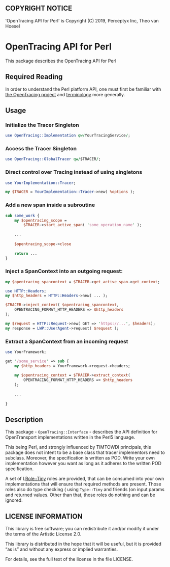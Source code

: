 ## COPYRIGHT NOTICE

'OpenTracing API for Perl' is Copyright (C) 2019, Perceptyx Inc, Theo van Hoesel

# OpenTracing API for Perl

This package describes the OpenTracing API for Perl

## Required Reading

In order to understand the Perl platform API, one must first be familiar with
[the OpenTracing project](http://opentracing.io/)
and
[terminology](http://opentracing.io/documentation/pages/spec)
more generally.

## Usage

### Initialize the Tracer Singleton

```perl
use OpenTracing::Implementation qw/YourTracingService/;
```

### Access the Tracer Singleton

```perl
use OpenTracing::GlobalTracer qw/$TRACER/;
```

### Direct control over Tracing instead of using singletons

```perl
use YourImplementation::Tracer;

my $TRACER = YourImplementation::Tracer->new( %options );
```

### Add a new span inside a subroutine

```perl
sub some_work {
    my $opentracing_scope =
        $TRACER->start_active_span( 'some_operation_name' );
    
    ...
    
    $opentracing_scope->close
    
    return ...
}
```

### Inject a SpanContext into an outgoing request:

```perl
my $opentracing_spancontext = $TRACER->get_active_span->get_context;

use HTTP::Headers;
my $http_headers = HTTP::Headers->new( ... );

$TRACER->inject_context( $opentracing_spancontext,
    OPENTRACING_FORMAT_HTTP_HEADERS => $http_headers
);

my $request = HTTP::Request->new( GET => 'https://...', $headers);
my response = LWP::UserAgent->request( $request );
```

### Extract a SpanContext from an incoming request

```perl
use YourFramework;

get '/some_service' => sub {
    my $http_headers = YourFramework->request->headers;
    
    my $opentracing_context = $TRACER->extract_context(
        OPENTRACING_FORMAT_HTTP_HEADERS => $http_headers
    );
    
    ...
    
}
```

## Description

This package - `OpenTracing::Interface` - describes the API definition for
OpenTransport implementations written in the Perl5 language.

This being Perl, and strongly influenced by TIMTOWDI principals, this package
does not intent to be a base class that tracer implementors need to subclass.
Moreover, the specification is written as POD. Write your own implementation
however you want as long as it adheres to the written POD specification.

A set of L<Role::Tiny> roles are provided, that can be consumed into your own
implementations that will ensure that required methods are present. Those roles
also do type checking ( using `Type::Tiny` and friends )on input params and
returned values. Other than that, those roles do nothing and can be ignored.


## LICENSE INFORMATION

This library is free software; you can redistribute it and/or modify it under
the terms of the Artistic License 2.0.

This library is distributed in the hope that it will be useful, but it is
provided “as is” and without any express or implied warranties.

For details, see the full text of the license in the file LICENSE.

